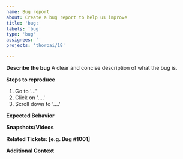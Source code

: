 ```yaml
---
name: Bug report
about: Create a bug report to help us improve
title: 'bug:'
labels: 'bug'
type: 'bug'
assignees: ''
projects: 'thoroai/18'

---
```

**Describe the bug**
A clear and concise description of what the bug is.

**Steps to reproduce** 
1. Go to '...'
2. Click on '....'
3. Scroll down to '....'

**Expected Behavior**

**Snapshots/Videos**

**Related Tickets: [e.g. Bug #1001]**

**Additional Context**

